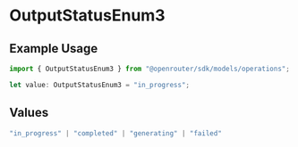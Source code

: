 # OutputStatusEnum3

## Example Usage

```typescript
import { OutputStatusEnum3 } from "@openrouter/sdk/models/operations";

let value: OutputStatusEnum3 = "in_progress";
```

## Values

```typescript
"in_progress" | "completed" | "generating" | "failed"
```